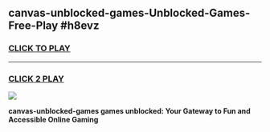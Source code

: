 
## canvas-unblocked-games-Unblocked-Games-Free-Play #h8evz
<h3>
<a href="https://us.freeplayer.one?title=canvas-unblocked-games&ref=9M">CLICK TO PLAY</a></h3>
<hr>

<h3>
<a href="https://us.freeplayer.one?title=canvas-unblocked-games&ref=9M">CLICK 2 PLAY</a>
  
</h3>

<a href="https://us.freeplayer.one?title=canvas-unblocked-games&ref=9M"><img src="https://clearcache.store/games.png"></a>


**canvas-unblocked-games games unblocked: Your Gateway to Fun and Accessible Online Gaming**
